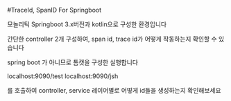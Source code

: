 #TraceId, SpanID For Springboot

모놀리틱 Springboot 3.x버전과 kotlin으로 구성한 환경입니다

간단한 controller 2개 구성하여, span id, trace id가 어떻게 작동하는지 확인할 수 있습니다

spring boot 가 아니므로 톰캣을 구성한 실행합니다

localhost:9090/test localhost:9090/jsh

를 호출하여 controller, service 레이어별로 어떻게 id들을 생성하는지 확인해보세요
